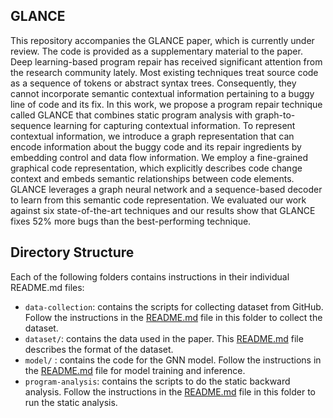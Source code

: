 ## GLANCE
This repository accompanies the GLANCE paper, which is currently under review. The code is provided as a supplementary material to the paper. Deep learning-based program repair has received significant attention from the research community lately. Most existing techniques treat source code as a sequence of tokens or abstract syntax trees. Consequently, they cannot incorporate semantic contextual information pertaining to a buggy line of code and its fix. In this work, we propose a program repair technique called GLANCE that combines static program analysis with graph-to-sequence learning for capturing contextual information. To represent contextual information, we introduce a graph representation that can encode information about the buggy code and its repair ingredients by embedding control and data flow information.  We employ a fine-grained graphical code representation, which explicitly describes code change context and embeds semantic relationships between code elements. GLANCE leverages a graph neural network and a sequence-based decoder to learn from this semantic code representation. We evaluated our work against six state-of-the-art techniques and our results show that GLANCE fixes 52\% more bugs than the best-performing technique.

## Directory Structure
Each of the following folders contains instructions in their individual README.md files:

- `data-collection`: contains the scripts for collecting dataset from GitHub. Follow the instructions in the [README.md](./data-collection/README.md) file in this folder to collect the dataset.
- `dataset/`: contains the data used in the paper. This [README.md](./dataset/README.md) file describes the format of the dataset.
- `model/` : contains the code for the GNN model. Follow the instructions in the [README.md](./model/README.md) file for model training and inference.
- `program-analysis`: contains the scripts to do the static backward analysis. Follow the instructions in the [README.md](./program-analysis/README.md) file in this folder to run the static analysis.
